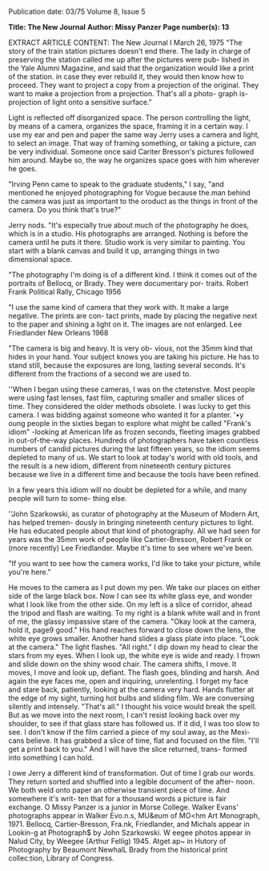 Publication date: 03/75
Volume 8, Issue 5

**Title: The New Journal**
**Author: Missy Panzer**
**Page number(s): 13**

EXTRACT ARTICLE CONTENT:
The New Journal I March 26, 1975 
"The story of the train station pictures doesn't 
end there. The lady in charge of preserving the 
station called me up after the pictures were pub-
lished in the Yale Alumni Magazine, and said that 
the organization would like a print of the station. 
in case they ever rebuild it, they would then know 
how to proceed. They want to project a copy from 
a projection of the original. They want to make a 
projection from a projection. That's all a photo-
graph is-projection of light onto a sensitive 
surface." 

Light is reflected off disorganized space. The 
person controlling the light, by means of a camera, 
organizes the space, framing it in a certain way. I 
use my ear and pen and paper the same way Jerry 
uses a camera and light, to select an image. That 
way of framing something, or taking a picture, can 
be very individual. Someone once said Cariter 
Bresson's pictures followed him around. Maybe 
so, the way he organizes space goes with him 
wherever he goes. 

"Irving Penn came to speak to the graduate 
students," I say, "and mentioned he enjoyed 
photographing for Vogue because the.man behind 
the camera was just as important to the oroduct 
as the things in front of the camera. Do you think 
that's true?" 

Jerry nods. "It's especially true about much 
of the photography he does, which is in a studio. 
His photographs are arranged. Nothing is before 
the camera until he puts it there. Studio work is 
very similar to painting. You start with a blank 
canvas and build it up, arranging things in two 
dimensional space. 

"The photography I'm doing is of a different 
kind. I think it comes out of the portraits of 
Bellocq, or Brady. They were documentary por-
traits. 
Robert Frank Political Rally, Chicago 1956 

"I use the same kind of camera that they work 
with. It make a large negative. The prints are con-
tact prints, made by placing the negative next to 
the paper and shining a light on it. The images are 
not enlarged. 
Lee Friedlander 
New Orleans 1968 

"The camera is big and heavy. It is very ob-
vious, not the 35mm kind that hides in your hand. 
Your subject knows you are taking his picture. He 
has to stand still, because the exposures are long, 
lasting several seconds. It's different from the 
fractions of a second we are used to. 

''When I began using these cameras, I was on 
the ctetenstve. Most people were using fast lenses, 
fast film, capturing smaller and smaller slices of 
time. They considered the older methods obsolete. 
I was lucky to get this camera. I was bidding 
against someone who wanted it for a planter. 
'•y oung people in the sixties began to explore 
what might be called "Frank's idiom" -looking at 
American life as frozen seconds, fleeting images 
grabbed in out-of-the-way places. Hundreds of 
photographers have taken countless numbers of 
candid pictures during the last fifteen years, so 
the idiom seems depleted to many of us. We start 
to look at today's world with old tools, and the 
result is a new idiom, different from nineteenth 
century pictures because we live in a different 
time and because the tools have been refined. 

In a few years this idiom will no doubt be depleted 
for a while, and many people will turn to some-
thing else. 

''John Szarkowski, as curator of photography 
at the Museum of Modern Art, has helped tremen-
dously in bringing nineteenth century pictures to 
light. He has educated people about that kind of 
photography. All we had seen for years was the 
35mm work of people like Cartier-Bresson, Robert 
Frank or (more recently) Lee Friedlander. Maybe 
it's time to see where we've been. 

"If you want to see how the camera works, I'd 
like to take your picture, while you're here." 

He moves to the camera as I put down my pen. 
We take our places on either side of the large 
black box. Now I can see its white glass eye, and 
wonder what I look like from the other side. On 
my left is a slice of corridor, ahead the tripod and 
flash are waiting. To my right is a blank white 
wall and in front of me, the glassy impassive stare 
of the camera. "Okay look at the camera, hold it, 
page9 
good." His hand reaches forward to close down 
the lens, the white eye grows smaller. Another 
hand slides a glass plate into place. "Look at the 
camera." The light flashes. "All right." I dip 
down my head to clear the stars from my eyes. 
When I look up, the white eye is wide and ready. 
I frown and slide down on the shiny wood chair. 
The camera shifts, I move. It moves, I move and 
look up, defiant. The flash goes, blinding and 
harsh. And again the eye faces me, open and 
inquiring, unrelenting. I forget my face and stare 
back, patiently, looking at the camera very hard. 
Hands flutter at the edge of my sight, turning hot 
bulbs and sliding film. We are conversing silently 
and intensely. "That's all." I thought his voice 
would break the spell. But as we move into the 
next room, I can't resist looking back over my 
shoulder, to see if that glass stare has followed us. 
If it did, I was too slow to see. I don't know if the 
film carried a piece of my soul away, as the Mexi-
cans believe. It has grabbed a slice of time, flat 
and focused on the film. "I'll get a print back to 
you." And I will have the slice returned, trans-
formed into something I can hold. 

I owe Jerry a different kind of transformation. 
Out of time I grab our words. They return sorted 
and shuffled into a legible document of the after-
noon. We both weld onto paper an otherwise 
transient piece of time. And somewhere it's writ-
ten that for a thousand words a picture is fair 
exchange. O 
Missy Panzer is a junior in Morse 
College. 
Walker Evans' photographs appear in 
Walker Evo.n.s, MU&eum of MO<hm Art 
Monograph, 1971. Bellocq, Cartier-Bresson, 
Fra.nk, Friedlander, and Michals appear in 
Lookin-g at Photograph$ by John Szarkowski. 
W eegee photos appear in Nalud City, by 
Weegee (Arthur Fellig) 1945. Atget ap~ 
in Hutory of Photography by Beaumont 
NewhalL Brady from the historical print 
collec:tion, Library of Congress.